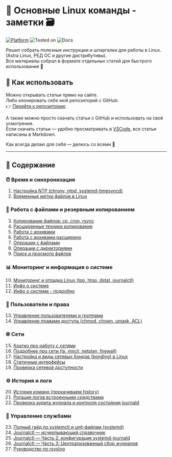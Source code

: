 # 📘 Основные Linux команды - заметки 🗃️

[![Platform](https://img.shields.io/badge/platform-Linux-lightgrey?style=flat-square&logo=linux)](https://kernel.org)
![Tested on](https://img.shields.io/badge/tested%20on-Red%20OS%207.3%20%7C%208.0%20%7C%20Astra%20SE%201.7.5%20%7C%201.8-orange?style=flat-square)
![Docs](https://img.shields.io/badge/docs-markdown-blueviolet?style=flat-square)

Решил собрать полезные инструкции и шпаргалки для работы в Linux.  
(Astra Linux, РЕД ОС и другие дистрибутивы).  
Все материалы собрал в формате отдельных статей для быстрого использования 📝

## 📌 Как использовать

Можно открывать статьи прямо на сайте.  
Либо клонировать себе мой репозиторий с GitHub:  
👉 [Перейти к репозиторию](https://github.com/soulpastwk/linux-help/tree/main)  

А также можно просто скачать статьи с GitHub и использовать на своё усмотрение. <br>
Если скачать статьи — удобно просматривать в [VSCode](https://code.visualstudio.com/), все статьи написаны в Markdown.

Как всегда делаю для себя — делюсь со всеми 💁

---

## 📑 Содержание

<div class="two-columns">

<h3>⏰ Время и синхронизация</h3>
<ol>
  <li><a href="01_ntp">Настройка NTP (chrony, ntpd, systemd-timesyncd)</a></li>
  <li><a href="07_file_timestamps">Временные метки файлов в Linux</a></li>
</ol>

<h3>📂 Работа с файлами и резервным копированием</h3>
<ol start="3">
  <li><a href="02_cp_cron_rsync">Копирование файлов: cp, cron, rsync</a></li>
  <li><a href="03_copy_advanced">Расширенные техники копирования</a></li>
  <li><a href="04_archives">Работа с архивами</a></li>
  <li><a href="18_archive">Работа с архивами расширено</a></li>
  <li><a href="13_file_operation">Операции с файлами</a></li>
  <li><a href="14_dir_operation">Операции с директориями</a></li>
  <li><a href="15_find_file">Поиск и просмотр файлов</a></li>
</ol>

<h3>📊 Мониторинг и информация о системе</h3>
<ol start="10">
  <li><a href="05_monitoring">Мониторинг и отладка Linux (top, htop, dstat, journalctl)</a></li>
  <li><a href="06_sysinfo">Инфо о системе</a></li>
  <li><a href="06_01_system-audit">Инфо о системе - подробно</a></li>
</ol>

<h3>👤 Пользователи и права</h3>
<ol start="13">
  <li><a href="08_users">Управление пользователями и группами</a></li>
  <li><a href="12_permissions">Управление правами доступа (chmod, chown, umask, ACL)</a></li>
</ol>

<h3>🌐 Сети</h3>
<ol start="15">
  <li><a href="10_network_basics">Кратко про работу с сетями</a></li>
  <li><a href="11_network_details">Подробнее про сети (ip, nmcli, netplan, firewall)</a></li>
  <li><a href="16_Bonding">Настройка и виды сетевых бондов (bonding) в Linux</a></li>
  <li><a href="17_inet_static">Статичные интерфейсы</a></li>
  <li><a href="20_network-port-check">Проверка сетевой доступности</a></li>
</ol>

<h3>⚙️ История и логи</h3>
<ol start="20">
  <li><a href="09_shell_history">История команд (прокачиваем history)</a></li>
  <li><a href="23_log-rotation-native-only">Ротация логов встроенными средствами</a></li>
  <li><a href="23_1_journalctl-audit-check">Проверка аудита журнала и контроля состояния journald</a></li>
</ol>

<h3>🔧 Управление службами</h3>
<ol start="23">
  <li><a href="19_systemctl-guide">Полный гайд по systemctl и unit-файлам (systemd)</a></li>
  <li><a href="21_journalctl-guide">Journalctl — исчерпывающий справочник</a></li>
  <li><a href="21_1_journalctl-guide">Journalctl — Часть 2: конфигурация systemd-journald</a></li>
  <li><a href="21_2_journalctl-remote">Journalctl — Часть 3: Централизованный сбор журналов</a></li>
  <li><a href="22_rsyslog-guide">Руководство по rsyslog</a></li>
</ol>

</div>
